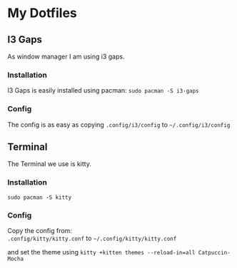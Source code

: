 # My Dotfiles

## I3 Gaps
As window manager I am using i3 gaps. 

### Installation
I3 Gaps is easily installed using pacman:
`sudo pacman -S i3-gaps`

### Config
The config is as easy as copying 
`.config/i3/config` to `~/.config/i3/config`

## Terminal
The Terminal we use is kitty.

### Installation
`sudo pacman -S kitty`

### Config
Copy the config from:  
`.config/kitty/kitty.conf` to `~/.config/kitty/kitty.conf`

and set the theme using
`kitty +kitten themes --reload-in=all Catpuccin-Mocha`


